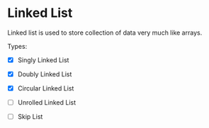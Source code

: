 # Linked List

Linked list is used to store collection of data very much like arrays.

Types:
- [x] Singly Linked List
- [x] Doubly Linked List
- [x] Circular Linked List
- [ ] Unrolled Linked List
- [ ] Skip List

